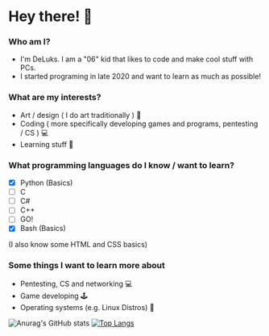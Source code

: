 
# Hey there! :wave:
### Who am I?
- I'm DeLuks. I am a "06" kid that likes to code and make cool stuff with PCs. 
- I started programing in  late 2020 and want to learn as much as possible!

### What are my interests?
- Art / design ( I do art traditionally ) :pencil:
- Coding ( more specifically developing games and programs, pentesting / CS ) :computer:
- Learning stuff :book:

### What programming languages do I know / want to learn?
- [x] Python (Basics)
- [ ] C
- [ ] C#
- [ ] C++
- [ ] GO!
- [x] Bash (Basics)

(I also know some HTML and CSS basics)

### Some things I want to learn more about

- Pentesting, CS and networking :computer:
- Game developing :joystick:
- Operating systems (e.g. Linux Distros) :penguin:

![Anurag's GitHub stats](https://github-readme-stats.vercel.app/api?username=DeLuks2006&show_icons=true&theme=graywhite)
[![Top Langs](https://github-readme-stats.vercel.app/api/top-langs/?username=DeLuks2006&theme=graywhite)](https://github.com/DeLuks2006/github-readme-stats)
